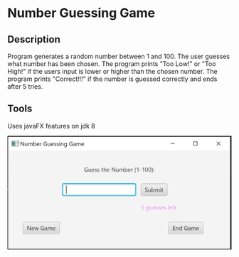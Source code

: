 # Number Guessing Game

## Description
Program generates a random number between 1 and 100. The user guesses what number has been chosen. The program prints "Too Low!" or "Too High!" if the users input is lower or higher than the chosen number. The program prints "Correct!!!" if the number is guessed correctly and ends after 5 tries.

## Tools
Uses javaFX features on jdk 8

![Guessing Game Window](Guessing_Game_Window.PNG)
